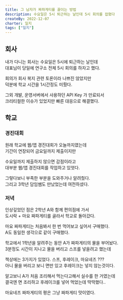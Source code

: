 ```yaml
---
title: 그 남자가 짜파게티를 끓이는 방법
description: 수요일은 5시 퇴근하는 날인데 5시 회의를 잡혔다
createBy: 2022-12-07
charter: 일지
tags: ["일지"]
---
```


## 회사

내가 다니는 회사는 수요일은 5시에 퇴근하는 날인데  
대표님이 당일에 연구소 전체 5시 회의를 하자고 했다.

회의가 회사 복지 관련 토론이라 나쁘진 않았지만  
덕분에 학교 시간을 1시간정도 미뤘다.

그외 개발, 운영서버에서 사용하던 API Key 가 만료되서  
크리티컬한 이슈가 있었지만 빠른 대응으로 해결했다.

## 학교

### 경진대회

원래 학교에 웹/앱 경진대회가 오늘까지였는데  
기간이 연장되어 금요일까지 제출이지만

수요일까지 제출하지 않으면 감점이라고  
대부분 웹/앱 경진대회를 작업하고 있엇다.

그렇다보니 부족한 부분을 도와주거나 알려줬다.  
그리고 3학년 담임쌤도 만났었는데 여전하셨다.

### 저녁

인상깊었던 점은 2학년 A와 함께 편의점에 가서  
도시락 + 마요 짜파게티를 골라서 학교로 돌아갔다.

마요 짜파게티는 처음봐서 한 번 먹어보고 싶어서 구매했다.  
A도 동일한 생각으로 같이 구매했다.

학교에서 1학년을 알려주는 동안 A가 짜파게티의 물을 부어놨다.  
3분정도 시간이 지나고 물을 버리고 스프를 넣을려고 했는데

책상에는 3가지가 있었다. 스프, 후레이크, 마요네즈 ???  
아니 물을 버리고 보니 면만 있고 후레이크는 넣지 않는것이다.

알고보니 A가 처음 조리해서 먹는다고해서 실수를 한 거였는데  
결국엔 면 조리하고 후레이크를 넣어 먹었는데 딱딱했다..

마요네즈 짜파게티의 평은 그냥 짜파게티 맛이였다.
